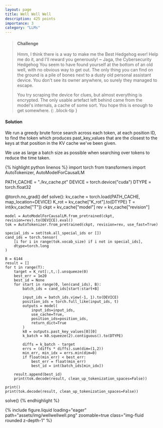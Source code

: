 ```yaml
---
layout: page
title: Well Well Well
description: 425 points
importance: 3
category: "LLMs"
---
```


> #### Challenge
> Hmm, I think there is a way to make me the Best Hedgehog ever! Help me do it, and I'll reward you generously! ~ Jaga, the Cybersecurity Hedgehog
> You seem to have found yourself at the bottom of an old well, with no obvious way to get out. The only thing you can find on the ground is a pile of bones next to a dusty old personal assistant device. You don't see its owner anywhere, so surely they managed to escape.
>
>You try scraping the device for clues, but almost everything is encrypted. The only usable artefact left behind came from the model's internals, a cache of some sort. You hope this is enough to get somewhere.
{: .block-tip }

#### Solution
We run a greedy brute force search across each token, at each position ID, to find the token which produces past_key_values that are the closest to the keys at that position in the KV cache we've been given.

We use as large a batch size as possible when searching over tokens to reduce the time taken.

{% highlight python linenos %}
import torch
from transformers import AutoTokenizer, AutoModelForCausalLM

PATH_CACHE = "./kv_cache.pt"
DEVICE = torch.device("cuda")
DTYPE = torch.float32

@torch.no_grad()
def solve():
    kv_cache = torch.load(PATH_CACHE, map_location=DEVICE)
    K_rot = kv_cache["K_rot"].to(DTYPE)
    T = int(kv_cache["T"])
    ckpt = kv_cache["model"]
    rev = kv_cache["revision"]

    model = AutoModelForCausalLM.from_pretrained(ckpt, revision=rev).to(DEVICE).eval()
    tok = AutoTokenizer.from_pretrained(ckpt, revision=rev, use_fast=True)

    special_ids = set(tok.all_special_ids or [])
    cand_ids = torch.tensor(
        [i for i in range(tok.vocab_size) if i not in special_ids],
        dtype=torch.long
    )

    B = 6144
    result = []
    for t in range(T):
        target = K_rot[:,t,:].unsqueeze(0)
        best_err = 1e20
        best_id = None
        for start in range(0, len(cand_ids), B):
            batch_ids = cand_ids[start:start+B]
            
            input_ids = batch_ids.view(-1, 1).to(DEVICE)
            position_ids = torch.full_like(input_ids, t)
            outputs = model(
                input_ids=input_ids,
                use_cache=True,
                position_ids=position_ids,
                return_dict=True
            )
            k0 = outputs.past_key_values[0][0]
            k_batch = k0.squeeze(2).contiguous().to(DTYPE)
            
            diffs = k_batch - target
            errs = (diffs * diffs).sum(dim=(1,2))
            min_err, min_idx = errs.min(dim=0)
            if float(min_err) < best_err:
                best_err = float(min_err)
                best_id = int(batch_ids[min_idx])

        result.append(best_id)
        print(tok.decode(result, clean_up_tokenization_spaces=False))
    
    print()
    print(tok.decode(result, clean_up_tokenization_spaces=False))

solve()
{% endhighlight %}

{% include figure.liquid loading="eager" path="assets/img/wellwellwell.png" zoomable=true class="img-fluid rounded z-depth-1" %}
